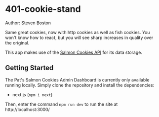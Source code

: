 # 401-cookie-stand

Author: Steven Boston

Same great cookies, now with http cookies as well as fish cookies. You won't know how to react, but you will see sharp increases in quality over the original.

This app makes use of the [Salmon Cookies API](https://github.com/SalmonCookiesAPI/SalmonCookiesAPI) for its data storage. 

## Getting Started

The Pat's Salmon Cookies Admin Dashboard is currently only available running locally. Simply clone the repository and install the dependencies: 

- next.js (`npm i next`) 

Then, enter the command `npm run dev` to run the site at http://localhost:3000/

